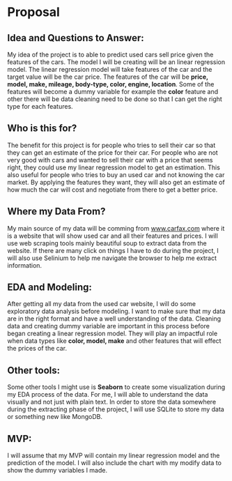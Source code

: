 # Proposal

## Idea and Questions to Answer:

My idea of the project is to able to predict used cars sell price given the features of the cars. The model I will be creating will be an linear regression model. The linear regression model will take features of the car and the target value will be the car price. The features of the car will be **price, model, make, mileage, body-type, color, engine, location**. Some of the features will become a dummy variable for example the **color** feature and other there will be data cleaning need to be done so that I can get the right type for each features.

## Who is this for?

The benefit for this project is for people who tries to sell their car so that they can get an estimate of the price for their car. For people who are not very good with cars and wanted to sell their car with a price that seems right, they could use my linear regression model to get an estimation. This also useful for people who tries to buy an used car and not knowing the car market. By applying the features they want, they will also get an estimate of how much the car will cost and negotiate from there to get a better price.

## Where my Data From?

My main source of my data will be comming from www.carfax.com where it is a website that will show used car and all their features and prices. I will use web scraping tools mainly beautiful soup to extract data from the website. If there are many click on things I have to do during the project, I will also use Selinium to help me navigate the browser to help me extract information.

## EDA and Modeling:

After getting all my data from the used car website, I will do some exploratory data analysis before modeling. I want to make sure that my data are in the right format and have a well understanding of the data. Cleaning data and creating dummy variable are important in this process before began creating a linear regression model. They will play an impactful role when data types like **color, model, make** and other features that will effect the prices of the car.

## Other tools:

Some other tools I might use is **Seaborn** to create some visualization during my EDA process of the data. For me, I will able to understand the data visually and not just with plain text. In order to store the data somewhere during the extracting phase of the project, I will use SQLite to store my data or something new like MongoDB. 

## MVP:

I will assume that my MVP will contain my linear regression model and the prediction of the model. I will also include the chart with my modify data to show the dummy variables I made.
